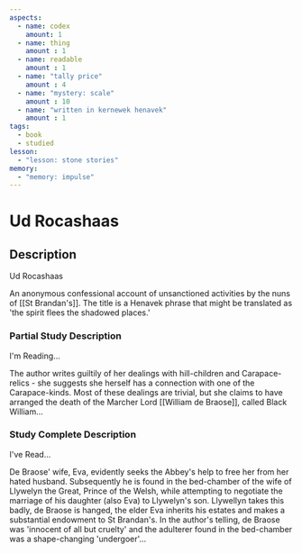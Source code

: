 ```yaml
---
aspects: 
  - name: codex
    amount: 1
  - name: thing
    amount : 1
  - name: readable
    amount : 1
  - name: "tally price"
    amount : 4
  - name: "mystery: scale"
    amount : 10
  - name: "written in kernewek henavek"
    amount : 1
tags:
  - book
  - studied
lesson:
  - "lesson: stone stories"
memory:
  - "memory: impulse"
---
```


# Ud Rocashaas

## Description
Ud Rocashaas

An anonymous confessional account of unsanctioned activities by the nuns of [[St Brandan's]]. The title is a Henavek phrase that might be translated as 'the spirit flees the shadowed places.'
### Partial Study Description
I'm Reading...

The author writes guiltily of her dealings with hill-children and Carapace-relics - she suggests she herself has a connection with one of the Carapace-kinds. Most of these dealings are trivial, but she claims to have arranged the death of the Marcher Lord [[William de Braose]], called Black William...
### Study Complete Description
I've Read...

De Braose' wife, Eva, evidently seeks the Abbey's help to free her from her hated husband. Subsequently he is found in the bed-chamber of the wife of Llywelyn the Great, Prince of the Welsh, while attempting to negotiate the marriage of his daughter (also Eva) to Llywelyn's son. Llywellyn takes this badly, de Braose is hanged, the elder Eva inherits his estates and makes a substantial endowment to St Brandan's. In the author's telling, de Braose was 'innocent of all but cruelty' and the adulterer found in the bed-chamber was a shape-changing 'undergoer'...